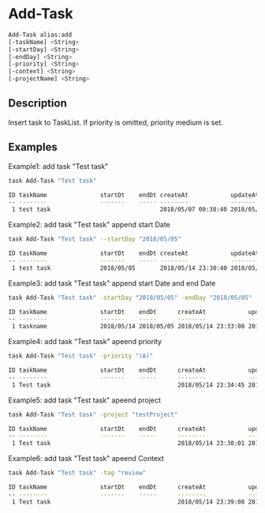 # Add-Task

```bash
Add-Task alias:add
[-taskName] <String>
[-startDay] <String>
[-endDay] <String>
[-priority] <String>
[-context] <String>
[-projectName] <String>
```

## Description

Insert task to TaskList.
If priority is omitted, priority medium is set. 

## Examples

Example1: add task "Test task"

```bash
task Add-Task "Test task"

ID taskName               startDt    endDt createAt            updateAt            project  tag      done priority
-- --------               -------    ----- --------            --------            -------  ---      ----- --------
 1 test task                     　　　　　　2018/05/07 00:38:40 2018/05/07 00:38:40                   False (C)
```

Example2: add task "Test task" append start Date

```bash
task Add-Task "Test task" --startDay "2018/05/05"

ID taskName               startDt    endDt createAt            updateAt            project  tag      done priority
-- --------               -------    ----- --------            --------            -------  ---      ----- --------
 1 test task              2018/05/05       2018/05/14 23:30:40 2018/05/14 23:30:40                   False (C)
```

Example3: add task "Test task" append start Date and end Date

```bash
task Add-Task "Test task" -startDay "2018/05/05" -endDay "2018/05/05"

ID taskName               startDt    endDt      createAt            updateAt            project  tag      done priority
-- --------               -------    -----      --------            --------            -------  ---      ----- --------
 1 taskname               2018/05/14 2018/05/05 2018/05/14 23:33:08 2018/05/14 23:33:08                   False (C)

```

Example4: add task "Test task" apeend priority

```bash
task Add-Task "Test task" -priority "(A)"

ID taskName               startDt    endDt      createAt            updateAt            project  tag      done priority
-- --------               -------    -----      --------            --------            -------  ---      ----- --------
 1 Test task　　　　　                          　2018/05/14 23:34:45 2018/05/14 23:34:45                   False (A)

```

Example5: add task "Test task" apeend project

```bash
task Add-Task "Test task" -project "testProject"

ID taskName               startDt    endDt      createAt            updateAt            project  tag      done priority
-- --------               -------    -----      --------            --------            -------  ---      ----- --------
 1 Test task　　　　　                          　2018/05/14 23:38:01 2018/05/14 23:38:01 @testProject              False (C)

```

Example6: add task "Test task" apeend Context

```bash
task Add-Task "Test task" -tag "review"

ID taskName               startDt    endDt      createAt            updateAt            project      tag          done priority
-- --------               -------    -----      --------            --------            -------      ---          ----- --------
 1 Test task　　　　　                          　2018/05/14 23:39:08 2018/05/14 23:39:08              review      False (A)

```